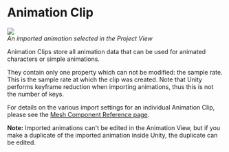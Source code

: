 Animation Clip
==============


![](http://docwiki.hq.unity3d.com/uploads/Main/animation_clip_inspector.png)  
_An imported animation selected in the <span class=keyword>Project View</span>_

<span class=keyword>Animation Clips</span> store all animation data that can be used for animated characters or simple animations.

They contain only one property which can not be modified: the sample rate. This is the sample rate at which the clip was created. Note that Unity performs keyframe reduction when importing animations, thus this is not the number of keys.

For details on the various import settings for an individual Animation Clip, please see the [Mesh Component Reference page](class-Mesh.md).

__Note:__ Imported animations can't be edited in the Animation View, but if you make a duplicate of the imported animation inside Unity, the duplicate can be edited.
